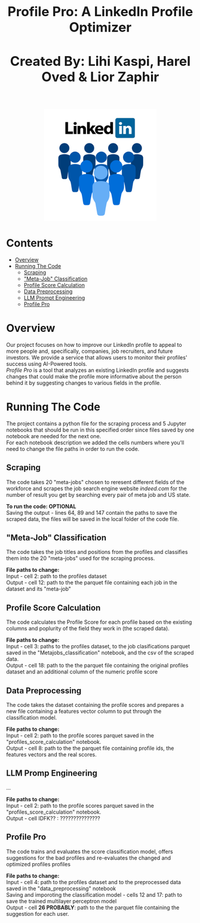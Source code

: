 <h1 align='center' style="text-align:center; font-weight:bold; font-size:2.5em"> Profile Pro: A LinkedIn Profile Optimizer</h1>
<h3 align='center' style="text-align:center; font-weight:bold; font-size:2.5em"> Created By: Lihi Kaspi, Harel Oved & Lior Zaphir</h3>
<br>

<p align="center">
  <img src="Photos/linkedin_photo.png" alt="Logo" width="300" height="300">

# Contents
- [Overview](#Overview)
- [Running The Code](#Running-The-Code)
  - [Scraping](#Scraping)
  - ["Meta-Job" Classification](#"Meta-Job"-Classification)
  - [Profile Score Calculation](#Profile-Score-Calculation)
  - [Data Preprocessing](#Data-Preprocessing)
  - [LLM Prompt Engineering](#LLM-Promp-Engineering)
  - [Profile Pro](#Profile-Pro) 


# Overview
Our project focuses on how to improve our LinkedIn profile to appeal to more people and, specifically, companies, job recruiters, and future investors.
We provide a service that allows users to monitor their profiles' success using AI-Powered tools. <br>
*Profile Pro* is a tool that analyzes an existing LinkedIn profile and suggests changes that could make the profile more informative about the person behind it by suggesting changes to various fields in the profile.


# Running The Code
The project contains a python file for the scraping process and 5 Jupyter notebooks that should be run in this specified order since files saved by one notebook are needed for the next one. <br>
For each notebook description we added the cells numbers where you'll need to change the file paths in order to run the code.

## Scraping
The code takes 20 "meta-jobs" chosen to reresent different fields of the workforce and scrapes the job search engine website *indeed.com* for the number of result you get by searching every pair of meta job and US state. 

**To run the code: OPTIONAL** <br>
Saving the output - lines 64, 89 and 147 contain the paths to save the scraped data, the files will be saved in the local folder of the code file.

## "Meta-Job" Classification
The code takes the job titles and positions from the profiles and classifies them into the 20 "meta-jobs" used for the scraping process.

**File paths to change:** <br>
Input - cell 2: path to the profiles dataset <br> 
Output - cell 12: path to the the parquet file containing each job in the dataset and its "meta-job"

## Profile Score Calculation
The code calculates the Profile Score for each profile based on the existing columns and poplurity of the field they work in (the scraped data).

**File paths to change:** <br>
Input - cell 3: paths to the profiles dataset, to the job clasifications parquet saved in the "Metajobs_classification" notebook, and the csv of the scraped data.  <br> 
Output - cell 18: path to the the parquet file containing the original profiles dataset and an additional column of the numeric profile score

## Data Preprocessing
The code takes the dataset containing the profile scores and prepares a new file containing a features vector column to put through the classification model.

**File paths to change:** <br>
Input - cell 2: path to the profile scores parquet saved in the "profiles_score_calculation" notebook.  <br> 
Output - cell 8: path to the the parquet file containing profile ids, the features vectors and the real scores.

## LLM Promp Engineering
...

**File paths to change:** <br>
Input - cell 2: path to the profile scores parquet saved in the "profiles_score_calculation" notebook.  <br> 
Output - cell IDFK?? : ???????????????

## Profile Pro
The code trains and evaluates the score classification model, offers suggestions for the bad profiles and re-evaluates the changed and optimized profiles profiles

**File paths to change:** <br>
Input - cell 4: path to the profiles dataset and to the preprocessed data saved in the "data_preprocessing" notebook <br>
Saving and imporoting the classification model - cells 12 and 17: path to save the trained multilayer perceptron model <br>
Output - cell **26 PROBABLY**: path to the the parquet file containing the suggestion for each user.

